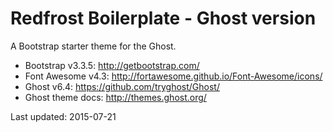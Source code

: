 # Redfrost Boilerplate - Ghost version

A Bootstrap starter theme for the Ghost.

- Bootstrap v3.3.5: <http://getbootstrap.com/>
- Font Awesome v4.3: <http://fortawesome.github.io/Font-Awesome/icons/>
- Ghost v6.4: <https://github.com/tryghost/Ghost/>
- Ghost theme docs: <http://themes.ghost.org/>

Last updated: 2015-07-21
